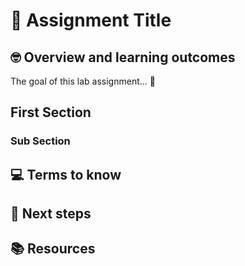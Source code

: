 # :robot: Assignment Title 

## 🤓 Overview and learning outcomes 

The goal of this lab assignment... 🚀

## First Section

### Sub Section

## 💻 Terms to know

## 📝 Next steps

## 📚  Resources 
